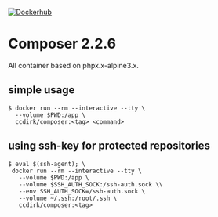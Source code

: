 [![Dockerhub](https://img.shields.io/badge/Dockerhub-composer-blue)](https://hub.docker.com/r/ccdirk/composer)

# Composer 2.2.6

All container based on phpx.x-alpine3.x.

## simple usage

```shell
$ docker run --rm --interactive --tty \
  --volume $PWD:/app \
  ccdirk/composer:<tag> <command>
```

## using ssh-key for protected repositories

```shell
$ eval $(ssh-agent); \
 docker run --rm --interactive --tty \
   --volume $PWD:/app \
   --volume $SSH_AUTH_SOCK:/ssh-auth.sock \\
   --env SSH_AUTH_SOCK=/ssh-auth.sock \
   --volume ~/.ssh:/root/.ssh \
   ccdirk/composer:<tag> 
```